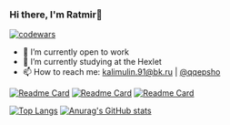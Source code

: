 ### Hi there, I'm Ratmir👋

[![codewars](https://www.codewars.com/users/ovsy/badges/large)](https://www.codewars.com/users/ovsy)

- 🧰 I’m currently open to work
- 🌱 I’m currently studying at the Hexlet
- 📫 How to reach me: kalimulin.91@bk.ru | [@qqepsho](https://telegram.me/qqepsho)


[![Readme Card](https://github-readme-stats.vercel.app/api/pin/?username=ovsy1&repo=RSSaggregator)](https://github.com/ovsy1/RSSaggregator)
[![Readme Card](https://github-readme-stats.vercel.app/api/pin/?username=ovsy1&repo=genDiff)](https://github.com/ovsy1/genDiff)
[![Readme Card](https://github-readme-stats.vercel.app/api/pin/?username=ovsy1&repo=Brain-game)](https://github.com/ovsy1/Brain-game)

[![Top Langs](https://github-readme-stats.vercel.app/api/top-langs/?username=ovsy1)](https://github.com/ovsy1/github-readme-stats)
[![Anurag's GitHub stats](https://github-readme-stats.vercel.app/api?username=ovsy1)](https://github.com/ovsy1/github-readme-stats)
